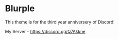 # Blurple
This theme is for the third year anniversery of Discord!

My Server - https://discord.gg/Q7Akkne
